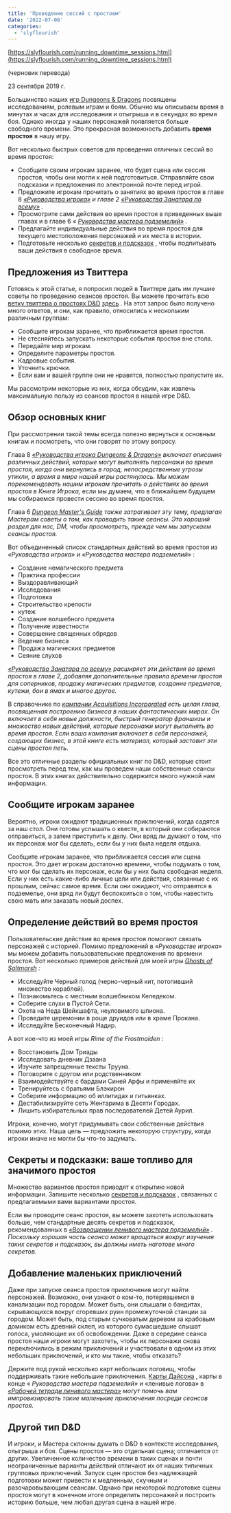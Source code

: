 ```yaml
---
title: 'Проведение сессий с простоем'
date: '2022-07-08'
categories:
  - 'slyflourish'
---
```


[https://slyflourish.com/running_downtime_sessions.html](https://slyflourish.com/running_downtime_sessions.html)

(черновик перевода)

23 сентября 2019 г.

Большинство наших [игр Dungeons & Dragons](https://www.amazon.com/Players-Handbook-Dungeons-Dragons-Wizards/dp/0786965606/ref=as_sl_pc_ss_til?tag=slyflourish-20&linkCode=w01&linkId=BRA3KRG36IN5H3YC&creativeASIN=0786965606) посвящены исследованиям, ролевым играм и боям. Обычно мы описываем время в минутах и часах для исследования и отыгрыша и в секундах во время боя. Однако иногда у наших персонажей появляется больше свободного времени. Это прекрасная возможность добавить **время простоя** в нашу игру.

Вот несколько быстрых советов для проведения отличных сессий во время простоя:

- Сообщите своим игрокам заранее, что будет сцена или сессия простоя, чтобы они могли к ней подготовиться. Отправляйте свои подсказки и предложения по электронной почте перед игрой.
- Предложите игрокам прочитать о занятиях во время простоя в главе 8 [_«Руководства игрока»_](https://www.amazon.com/Players-Handbook-Dungeons-Dragons-Wizards/dp/0786965606/ref=as_sl_pc_ss_til?tag=slyflourish-20&linkCode=w01&linkId=BRA3KRG36IN5H3YC&creativeASIN=0786965606) _и главе 2 [«Руководства Занатара по всему»](http://amzn.to/2AAyMYa) ._
- Просмотрите сами действия во время простоя в приведенных выше главах и в главе 6 « [_Руководства мастера подземелий»_](https://www.amazon.com/Dungeon-Masters-Guide-Core-Rulebook/dp/0786965622/ref=as_sl_pc_ss_til?tag=slyflourish-20&linkCode=w01&linkId=5UQGH4F76XZIJEU2&creativeASIN=0786965622) _._
- Предлагайте индивидуальные действия во время простоя для текущего местоположения персонажей и их места в истории.
- Подготовьте несколько [секретов и подсказок](https://slyflourish.com/sharing_secrets.html) , чтобы подпитывать ваши действия в свободное время.

## Предложения из Твиттера

Готовясь к этой статье, я попросил людей в Твиттере дать им лучшие советы по проведению сеансов простоя. Вы можете прочитать всю [ветку твиттера о простоях D&D](https://twitter.com/SlyFlourish/status/1161823934968401921) [здесь](https://twitter.com/SlyFlourish/status/1161823934968401921) . На этот запрос было получено много ответов, и они, как правило, относились к нескольким различным группам:

- Сообщите игрокам заранее, что приближается время простоя.
- Не стесняйтесь запускать некоторые события простоя вне стола.
- Передайте мир игрокам.
- Определите параметры простоя.
- Кадровые события.
- Уточнить крючки.
- Если вам и вашей группе они не нравятся, полностью пропустите их.

Мы рассмотрим некоторые из них, когда обсудим, как извлечь максимальную пользу из сеансов простоя в нашей игре D&D.

## Обзор основных книг

При рассмотрении такой темы всегда полезно вернуться к основным книгам и посмотреть, что они говорят по этому вопросу.

Глава 8 [_«Руководства игрока Dungeons & Dragons»_](https://www.amazon.com/Players-Handbook-Dungeons-Dragons-Wizards/dp/0786965606/ref=as_sl_pc_ss_til?tag=slyflourish-20&linkCode=w01&linkId=BRA3KRG36IN5H3YC&creativeASIN=0786965606) _включает описания различных действий, которые могут выполнять персонажи во время простоя, когда они вернулись в город, непосредственные угрозы утихли, а время в мире нашей игры растянулось. Мы можем порекомендовать нашим игрокам прочитать о действиях во время простоя в Книге Игрока,_ если мы думаем, что в ближайшем будущем мы собираемся провести сессию во время простоя.

Глава 6 [_Dungeon Master's Guide_](https://www.amazon.com/Dungeon-Masters-Guide-Core-Rulebook/dp/0786965622/ref=as_sl_pc_ss_til?tag=slyflourish-20&linkCode=w01&linkId=5UQGH4F76XZIJEU2&creativeASIN=0786965622) _также затрагивает эту тему, предлагая Мастерам советы о том, как проводить такие сеансы. Это хороший раздел для нас, DM, чтобы просмотреть, прежде чем мы запускаем сеансы простоя._

Вот объединенный список стандартных действий во время простоя из _«Руководства игрока»_ и _«Руководства мастера подземелий»_ :

- Создание немагического предмета
- Практика профессии
- Выздоравливающий
- Исследования
- Подготовка
- Строительство крепости
- кутеж
- Создание волшебного предмета
- Получение известности
- Совершение священных обрядов
- Ведение бизнеса
- Продажа магических предметов
- Сеяние слухов

[_«Руководство Занатара по всему»_](http://amzn.to/2AAyMYa) _расширяет эти действия во время простоя в главе 2, добавляя дополнительные правила времени простоя для соперников, продажу магических предметов, создание предметов, кутежи, бои в ямах и многое другое._

В справочнике по [_кампании Acquisitions Incorporated_](https://amzn.to/2kypIQq) _есть целая глава, посвященная построению бизнеса в наших фантастических мирах. Он включает в себя новые должности, быстрый генератор франшизы и множество новых действий, которые персонажи могут выполнять во время простоя. Если ваша кампания включает в себя персонажей, создающих бизнес, в этой книге есть материал, который заставит эти сцены простоя петь._

Все это отличные разделы официальных книг по D&D, которые стоит просмотреть перед тем, как мы проведем наши собственные сеансы простоя. В этих книгах действительно содержится много нужной нам информации.

## Сообщите игрокам заранее

Вероятно, игроки ожидают традиционных приключений, когда садятся за наш стол. Они готовы услышать о квесте, в который они собираются отправиться, а затем приступить к делу. Они вряд ли думают о том, что их персонаж мог бы сделать, если бы у них была неделя отдыха.

Сообщите игрокам заранее, что приближается сессия или сцена простоя. Это дает игрокам достаточно времени, чтобы подумать о том, что мог бы сделать их персонаж, если бы у них была свободная неделя. Если у них есть какие-либо личные цели или действия, связанные с их прошлым, сейчас самое время. Если они ожидают, что отправятся в подземелье, они вряд ли будут беспокоиться о том, чтобы навестить свою мать или заказать новый доспех.

## Определение действий во время простоя

Пользовательские действия во время простоя помогают связать персонажей с историей. Помимо предложений в _«Руководстве игрока»_ мы можем добавить пользовательские предложения по времени простоя. Вот несколько примеров действий для моей игры [_Ghosts of Saltmarsh_](https://amzn.to/31Fh1DY) _:_

- Исследуйте Черный голод (черно-черный кит, потопивший множество кораблей).
- Познакомьтесь с местным волшебником Келедеком.
- Соберите слухи в Пустой Сети.
- Охота на Неда Шейкшафта, неуловимого шпиона.
- Проведите церемонии в роще друидов или в храме Прокана.
- Исследуйте Бесконечный Надир.

А вот кое-что из моей игры _Rime of the Frostmaiden_ :

- Восстановить Дом Триады
- Исследовать дневник Дзаана
- Изучите запрещенные тексты Трууна.
- Поговорите с другом или родственником
- Взаимодействуйте с бардами Синей Арфы и применяйте их
- Тренируйтесь с братьями Блэкирон
- Соберите информацию об иллитидах и гитьянках.
- Дестабилизируйте сеть Жентарима в Десяти Городах.
- Лишить избирательных прав последователей Детей Аурил.

Игроки, конечно, могут придумывать свои собственные действия помимо этих. Наша цель — предложить некоторую структуру, когда игроки иначе не могли бы что-то задумать.

## Секреты и подсказки: ваше топливо для значимого простоя

Множество вариантов простоя приводят к открытию новой информации. Запишите несколько [секретов и подсказок](https://slyflourish.com/sharing_secrets.html) , связанных с предлагаемыми вами вариантами простоя.

Если вы проводите сеанс простоя, вы можете захотеть использовать больше, чем стандартные десять секретов и подсказок, рекомендованных в [_«Возвращении ленивого мастера подземелий»_](https://slyflourish.com/returnofthelazydm/index.html) _. Поскольку хорошая часть сеанса может вращаться вокруг изучения таких секретов и подсказок, вы должны иметь наготове много секретов._

## Добавление маленьких приключений

Даже при запуске сеанса простоя приключения могут найти персонажей. Возможно, они узнают о ком-то, потерявшемся в канализации под городом. Может быть, они слышали о бандитах, скрывающихся вокруг сгоревших руин промежуточной станции за городом. Может быть, под старым сучковатым деревом за крабовым домиком есть древний склеп, из которого сумасшедшие слышат голоса, умоляющие их об освобождении. Даже в середине сеанса простоя наши игроки могут захотеть, чтобы их персонажи снова переключились в режим приключений и участвовали в одном из этих небольших приключений, и кто мы такие, чтобы отказать?

Держите под рукой несколько карт небольших логовищ, чтобы поддерживать такие небольшие приключения. [Карты Дайсона](https://dysonlogos.blog/maps/) , карты в конце « _Руководства мастера подземелий»_ и «ленивые логова» в [_«Рабочей тетради ленивого мастера»_](https://slyflourish.com/lazydmsworkbook/) _могут помочь вам импровизировать такие маленькие приключения посреди сеансов простоя._

## Другой тип D&D

И игроки, и Мастера склонны думать о D&D в контексте исследования, отыгрыша и боя. Сцены простоя — это отдельная сцена; отличается от других. Увеличенное количество времени в таких сценах и почти неограниченные варианты действий отличают их от наших типичных групповых приключений. Запуск сцен простоя без надлежащей подготовки может привести к медленным, скучным и разочаровывающим сеансам. Однако при некоторой подготовке сцены простоя могут в конечном итоге определить персонажей и построить историю больше, чем любая другая сцена в нашей игре.
